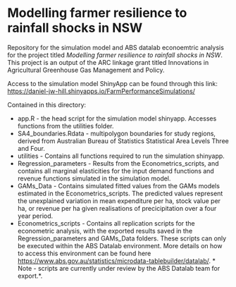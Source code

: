 # Modelling farmer resilience to rainfall shocks in NSW
 Repository for the simulation model and ABS datalab econoemtric analysis for the project titled *Modelling farmer resilience to rainfall shocks in NSW*. This project is an output of the ARC linkage grant titled Innovations in Agricultural Greenhouse Gas Management and Policy. 

Access to the simulation model ShinyApp can be found through this link: https://daniel-jw-hill.shinyapps.io/FarmPerformanceSimulations/

Contained in this directory:
 - app.R - the head script for the simulation model shinyapp. Accesses functions from the utilities folder. 
 - SA4_boundaries.Rdata - multipolygon boundaries for study regions, derived from Australian Bureau of Statistics Statistical Area Levels Three and Four.
 - utilities - Contains all functions required to run the simulation shinyapp.
 - Regression_parameters - Results from the Econometrics_scripts, and contains all marginal elasticities for the input demand functions and revenue functions simulated in the simulation model.
 - GAMs_Data - Contains simulated fitted values from the GAMs models estimated in the Econometrics_scripts. The predicted values represent the unexplained variation in mean expenditure per ha, stock value per ha, or revenue per ha given realisations of precicipitation over a four year period. 
 - Econometrics_scripts - Contains all replication scripts for the econometric analysis, with the exported results saved in the Regression_parameters and GAMs_Data folders. These scripts can only be executed within the ABS Datalab environment. More details on how to access this environment can be found here https://www.abs.gov.au/statistics/microdata-tablebuilder/datalab/. * Note - scripts are currently under review by the ABS Datalab team for export.*. 
